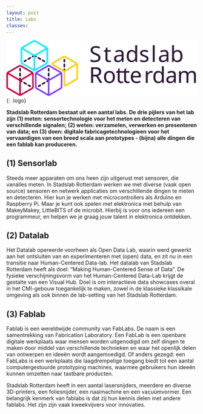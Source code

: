 ```yaml
---
layout: post
title: Labs
classes: 
---
```


![alt text](../assets/svg/logo.svg "Stadslab"){: .logo}

**Stadslab Rotterdam bestaat uit een aantal labs. De drie pijlers van het lab zijn (1) meten: sensortechnologie voor het meten en detecteren van verschillende signalen; (2) weten: verzamelen, verwerken en presenteren van data; en (3) doen: digitale fabricagetechnologieen voor het vervaardigen van een breed scala aan prototypes - (bijna) alle dingen die een fablab kan produceren.**


## (1) Sensorlab
Steeds meer apparaten om ons heen zijn uitgerust met sensoren, die vanalles meten. In Stadslab Rotterdam werken we met diverse (vaak open source) sensoren en netwerk applicaties om verschillende dingen te meten en detecteren. Hier kun je werken met microcontrollers als Arduino en Raspberry Pi. Maar je kunt ook spelen met elektronica met behulp van MakeyMakey, LittleBITS of de microbit. Hierbij is voor ons iedereen een programmeur, en helpen we je graag jouw talent in elektronica ontdekken.

## (2) Datalab
Het Datalab opereerde voorheen als Open Data Lab, waarin werd gewerkt aan het ontsluiten van en experimenteren met (open) data, en zit nu in een transitie naar Human-Centered Data-lab. Het datalab van Stadslab Rotterdam heeft als doel: “Making Human-Centered Sense of Data”. De fysieke verschijningsvorm van het Human-Centered Data-Lab krijgt de gestalte van een Visual Hub. Doel is om interactieve data showcases overal in het CMI-gebouw toegankelijk te maken, zowel in de klassieke klassikale omgeving als ook binnen de lab-setting van het Stadslab Rotterdam. 

## (3) Fablab
Fablab is een wereldwijde community van FabLabs. De naam is een samentrekking van Fabrication Laboratory. Een FabLab is een openbare digitale werkplaats waar mensen worden uitgenodigd om zelf dingen te maken door middel van verschillende technieken en waar het openlijk delen van ontwerpen en ideeën wordt aangemoedigd. Of anders gezegd: een FabLabs is een werkplaats die laagdrempelige toegang biedt tot een aantal computergestuurde prototyping machines, waarmee gebruikers hun ideeën kunnen omzetten naar tastbare producten.

Stadslab Rotterdam heeft in een aantal lasersnijders, meerdere en diverse 3D-printers, een foliesnijder, een naaimachine en een vacuümvormer. Een belangrijk kenmerk van fablabs is dat zij hun kennis delen met andere fablabs. Het zijn zijn vaak kweekvijvers voor innovaties.
